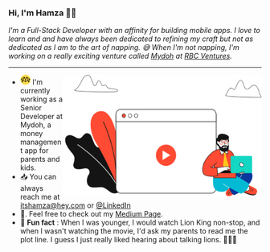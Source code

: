 ### Hi, I'm Hamza 👋🏽

_I'm a Full-Stack Developer with an affinity for building mobile apps.
I love to learn and and have always been dedicated to refining my craft but not as dedicated as I am to the art of napping. 😅   When I'm not napping, I'm working on a really exciting venture called [Mydoh](https://mydoh.ca/) at [RBC Ventures](https://www.rbcventures.ca/en)._

--- 
<img src="https://raw.githubusercontent.com/hamzahayat/hamzahayat/master/assets/background-image.png" width="395.45" height="241.81"  align="right">

-  <img width="20" height="20" src="https://raw.githubusercontent.com/hamzahayat/hamzahayat/master/assets/mydoh-icon.png">  I'm currently working as a Senior Developer at Mydoh, a money management app for parents and kids.
- 📥   You can always reach me at itshamza@hey.com or [@LinkedIn](https://www.linkedin.com/in/hamzaqaisrani/)
- 📖.  Feel free to check out my [Medium Page](https://medium.com/@hamzaqaisrani).
- 🦁    **Fun fact** : When I was younger, I would watch Lion King non-stop, and when I wasn't watching the movie, I'd ask my parents to read me the plot line. I guess I just really liked hearing about talking lions. 🤷🏽‍♂️    

